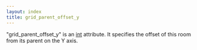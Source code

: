 ```yaml
---
layout: index
title: grid_parent_offset_y
---
```


"grid\_parent\_offset\_y" is an [int](../types/int.html) attribute. It specifies the offset of this room from its parent on the Y axis.
